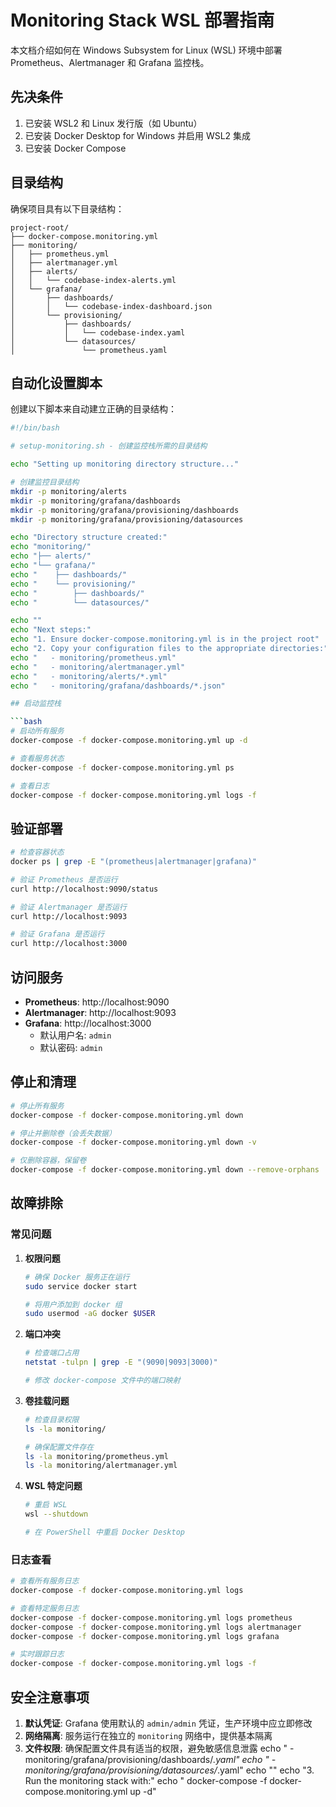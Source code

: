 # Monitoring Stack WSL 部署指南

本文档介绍如何在 Windows Subsystem for Linux (WSL) 环境中部署 Prometheus、Alertmanager 和 Grafana 监控栈。

## 先决条件

1. 已安装 WSL2 和 Linux 发行版（如 Ubuntu）
2. 已安装 Docker Desktop for Windows 并启用 WSL2 集成
3. 已安装 Docker Compose

## 目录结构

确保项目具有以下目录结构：

```
project-root/
├── docker-compose.monitoring.yml
├── monitoring/
│   ├── prometheus.yml
│   ├── alertmanager.yml
│   ├── alerts/
│   │   └── codebase-index-alerts.yml
│   └── grafana/
│       ├── dashboards/
│       │   └── codebase-index-dashboard.json
│       └── provisioning/
│           ├── dashboards/
│           │   └── codebase-index.yaml
│           └── datasources/
│               └── prometheus.yaml
```

## 自动化设置脚本

创建以下脚本来自动建立正确的目录结构：

```bash
#!/bin/bash

# setup-monitoring.sh - 创建监控栈所需的目录结构

echo "Setting up monitoring directory structure..."

# 创建监控目录结构
mkdir -p monitoring/alerts
mkdir -p monitoring/grafana/dashboards
mkdir -p monitoring/grafana/provisioning/dashboards
mkdir -p monitoring/grafana/provisioning/datasources

echo "Directory structure created:"
echo "monitoring/"
echo "├── alerts/"
echo "└── grafana/"
echo "    ├── dashboards/"
echo "    └── provisioning/"
echo "        ├── dashboards/"
echo "        └── datasources/"

echo ""
echo "Next steps:"
echo "1. Ensure docker-compose.monitoring.yml is in the project root"
echo "2. Copy your configuration files to the appropriate directories:"
echo "   - monitoring/prometheus.yml"
echo "   - monitoring/alertmanager.yml"
echo "   - monitoring/alerts/*.yml"
echo "   - monitoring/grafana/dashboards/*.json"

## 启动监控栈

```bash
# 启动所有服务
docker-compose -f docker-compose.monitoring.yml up -d

# 查看服务状态
docker-compose -f docker-compose.monitoring.yml ps

# 查看日志
docker-compose -f docker-compose.monitoring.yml logs -f
```

## 验证部署

```bash
# 检查容器状态
docker ps | grep -E "(prometheus|alertmanager|grafana)"

# 验证 Prometheus 是否运行
curl http://localhost:9090/status

# 验证 Alertmanager 是否运行
curl http://localhost:9093

# 验证 Grafana 是否运行
curl http://localhost:3000
```

## 访问服务

- **Prometheus**: http://localhost:9090
- **Alertmanager**: http://localhost:9093
- **Grafana**: http://localhost:3000
  - 默认用户名: `admin`
  - 默认密码: `admin`

## 停止和清理

```bash
# 停止所有服务
docker-compose -f docker-compose.monitoring.yml down

# 停止并删除卷（会丢失数据）
docker-compose -f docker-compose.monitoring.yml down -v

# 仅删除容器，保留卷
docker-compose -f docker-compose.monitoring.yml down --remove-orphans
```

## 故障排除

### 常见问题

1. **权限问题**
   ```bash
   # 确保 Docker 服务正在运行
   sudo service docker start
   
   # 将用户添加到 docker 组
   sudo usermod -aG docker $USER
   ```

2. **端口冲突**
   ```bash
   # 检查端口占用
   netstat -tulpn | grep -E "(9090|9093|3000)"
   
   # 修改 docker-compose 文件中的端口映射
   ```

3. **卷挂载问题**
   ```bash
   # 检查目录权限
   ls -la monitoring/
   
   # 确保配置文件存在
   ls -la monitoring/prometheus.yml
   ls -la monitoring/alertmanager.yml
   ```

4. **WSL 特定问题**
   ```bash
   # 重启 WSL
   wsl --shutdown
   
   # 在 PowerShell 中重启 Docker Desktop
   ```

### 日志查看

```bash
# 查看所有服务日志
docker-compose -f docker-compose.monitoring.yml logs

# 查看特定服务日志
docker-compose -f docker-compose.monitoring.yml logs prometheus
docker-compose -f docker-compose.monitoring.yml logs alertmanager
docker-compose -f docker-compose.monitoring.yml logs grafana

# 实时跟踪日志
docker-compose -f docker-compose.monitoring.yml logs -f
```

## 安全注意事项

1. **默认凭证**: Grafana 使用默认的 `admin/admin` 凭证，生产环境中应立即修改
2. **网络隔离**: 服务运行在独立的 `monitoring` 网络中，提供基本隔离
3. **文件权限**: 确保配置文件具有适当的权限，避免敏感信息泄露
echo "   - monitoring/grafana/provisioning/dashboards/*.yaml"
echo "   - monitoring/grafana/provisioning/datasources/*.yaml"
echo ""
echo "3. Run the monitoring stack with:"
echo "   docker-compose -f docker-compose.monitoring.yml up -d"